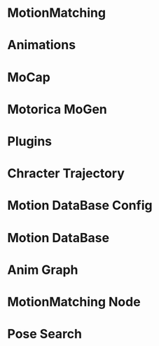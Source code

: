 # MotionMatching

# Animations

# MoCap

# Motorica MoGen

# Plugins

# Chracter Trajectory

# Motion DataBase Config

# Motion DataBase

# Anim Graph

# MotionMatching Node

# Pose Search
